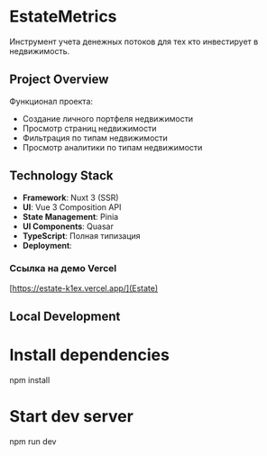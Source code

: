 # EstateMetrics

Инструмент учета денежных потоков для тех кто инвестирует в недвижимость.

## Project Overview

Функционал проекта:

- Создание личного портфеля недвижимости
- Просмотр страниц недвижимости
- Фильтрация по типам недвижимости
- Просмотр аналитики по типам недвижимости

## Technology Stack

- **Framework**: Nuxt 3 (SSR)
- **UI**: Vue 3 Composition API
- **State Management**: Pinia
- **UI Components**: Quasar
- **TypeScript**: Полная типизация
- **Deployment**:

### Ссылка на демо Vercel

[https://estate-k1ex.vercel.app/](Estate)

## Local Development

# Install dependencies

npm install

# Start dev server

npm run dev
